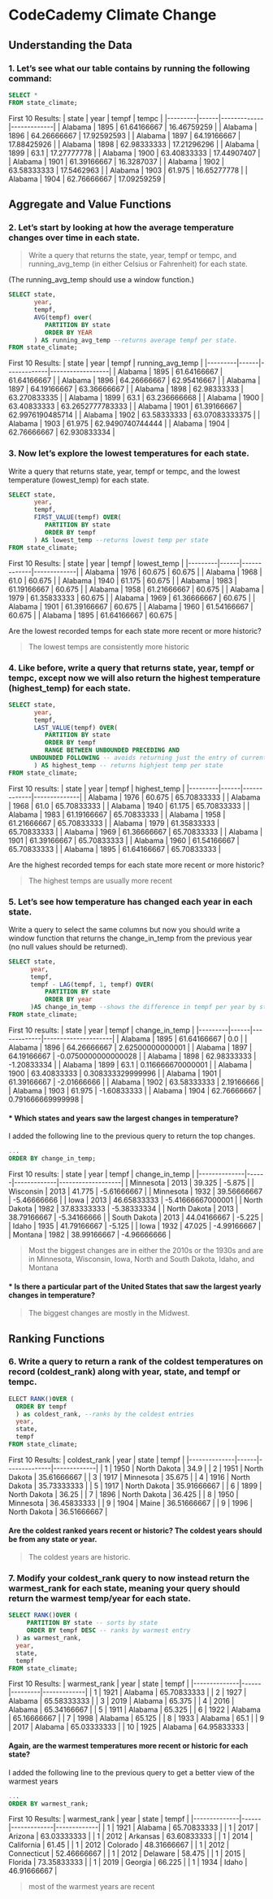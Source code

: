 # CodeCademy Climate Change
## Understanding the Data
### 1. Let’s see what our table contains by running the following command:

```SQL
SELECT * 
FROM state_climate;

```

First 10 Results:
| state   | year | tempf       | tempc       |
|---------|------|-------------|-------------|
| Alabama | 1895 | 61.64166667 | 16.46759259 |
| Alabama | 1896 | 64.26666667 | 17.92592593 |
| Alabama | 1897 | 64.19166667 | 17.88425926 |
| Alabama | 1898 | 62.98333333 | 17.21296296 |
| Alabama | 1899 | 63.1        | 17.27777778 |
| Alabama | 1900 | 63.40833333 | 17.44907407 |
| Alabama | 1901 | 61.39166667 | 16.3287037  |
| Alabama | 1902 | 63.58333333 | 17.5462963  |
| Alabama | 1903 | 61.975      | 16.65277778 |
| Alabama | 1904 | 62.76666667 | 17.09259259 |
 

## Aggregate and Value Functions
### 2. Let’s start by looking at how the average temperature changes over time in each state.

>Write a query that returns the state, year, tempf or tempc, and running_avg_temp (in either Celsius or Fahrenheit) for each state.

(The running_avg_temp should use a window function.)

```SQL
SELECT state, 
       year,
       tempf,
       AVG(tempf) over(
          PARTITION BY state
          ORDER BY YEAR
       ) AS running_avg_temp --returns average tempf per state.
FROM state_climate;

```

First 10 Results:
| state   | year | tempf       | running_avg_temp |
|---------|------|-------------|------------------|
| Alabama | 1895 | 61.64166667 | 61.64166667      |
| Alabama | 1896 | 64.26666667 | 62.95416667      |
| Alabama | 1897 | 64.19166667 | 63.36666667      |
| Alabama | 1898 | 62.98333333 | 63.270833335     |
| Alabama | 1899 | 63.1        | 63.236666668     |
| Alabama | 1900 | 63.40833333 | 63.2652777783333 |
| Alabama | 1901 | 61.39166667 | 62.9976190485714 |
| Alabama | 1902 | 63.58333333 | 63.07083333375   |
| Alabama | 1903 | 61.975      | 62.9490740744444 |
| Alabama | 1904 | 62.76666667 | 62.930833334     |

### 3. Now let’s explore the lowest temperatures for each state.
Write a query that returns state, year, tempf or tempc, and the lowest temperature (lowest_temp) for each state.

```SQL
SELECT state,
       year,
       tempf,
       FIRST_VALUE(tempf) OVER(
          PARTITION BY state
          ORDER BY tempf
       ) AS lowest_temp --returns lowest temp per state
FROM state_climate;
```
First 10 Results:
| state   | year | tempf       | lowest_temp |
|---------|------|-------------|-------------|
| Alabama | 1976 | 60.675      | 60.675      |
| Alabama | 1968 | 61.0        | 60.675      |
| Alabama | 1940 | 61.175      | 60.675      |
| Alabama | 1983 | 61.19166667 | 60.675      |
| Alabama | 1958 | 61.21666667 | 60.675      |
| Alabama | 1979 | 61.35833333 | 60.675      |
| Alabama | 1969 | 61.36666667 | 60.675      |
| Alabama | 1901 | 61.39166667 | 60.675      |
| Alabama | 1960 | 61.54166667 | 60.675      |
| Alabama | 1895 | 61.64166667 | 60.675      |

Are the lowest recorded temps for each state more recent or more historic?

>The lowest temps are consistently more historic


### 4. Like before, write a query that returns state, year, tempf or tempc, except now we will also return the highest temperature (highest_temp) for each state.

```SQL
SELECT state,
       year,
       tempf,
       LAST_VALUE(tempf) OVER(
          PARTITION BY state
          ORDER BY tempf
          RANGE BETWEEN UNBOUNDED PRECEDING AND 
      UNBOUNDED FOLLOWING -- avoids returning just the entry of current column
       ) AS highest_temp -- returns highjest temp per state
FROM state_climate;
```
First 10 results:
| state   | year | tempf       | highest_temp |
|---------|------|-------------|--------------|
| Alabama | 1976 | 60.675      | 65.70833333  |
| Alabama | 1968 | 61.0        | 65.70833333  |
| Alabama | 1940 | 61.175      | 65.70833333  |
| Alabama | 1983 | 61.19166667 | 65.70833333  |
| Alabama | 1958 | 61.21666667 | 65.70833333  |
| Alabama | 1979 | 61.35833333 | 65.70833333  |
| Alabama | 1969 | 61.36666667 | 65.70833333  |
| Alabama | 1901 | 61.39166667 | 65.70833333  |
| Alabama | 1960 | 61.54166667 | 65.70833333  |
| Alabama | 1895 | 61.64166667 | 65.70833333  |

Are the highest recorded temps for each state more recent or more historic?

>The highest temps are usually more recent

### 5. Let’s see how temperature has changed each year in each state.

Write a query to select the same columns but now you should write a window function that returns the change_in_temp from the previous year (no null values should be returned).

```SQL
SELECT state,
      year,
      tempf,
      tempf - LAG(tempf, 1, tempf) OVER(
          PARTITION BY state
          ORDER BY year
      )AS change_in_temp --shows the difference in tempf per year by state
FROM state_climate;
```

First 10 results:
| state   | year | tempf       | change_in_temp      |
|---------|------|-------------|---------------------|
| Alabama | 1895 | 61.64166667 | 0.0                 |
| Alabama | 1896 | 64.26666667 | 2.62500000000001    |
| Alabama | 1897 | 64.19166667 | -0.0750000000000028 |
| Alabama | 1898 | 62.98333333 | -1.20833334         |
| Alabama | 1899 | 63.1        | 0.116666670000001   |
| Alabama | 1900 | 63.40833333 | 0.308333329999996   |
| Alabama | 1901 | 61.39166667 | -2.01666666         |
| Alabama | 1902 | 63.58333333 | 2.19166666          |
| Alabama | 1903 | 61.975      | -1.60833333         |
| Alabama | 1904 | 62.76666667 | 0.791666669999998   |

####   * Which states and years saw the largest changes in temperature?

  I added the following line to the previous query to return the top changes.
  
 ``` SQL
...
ORDER BY change_in_temp;
```

First 10 results:
| state        | year | tempf       | change_in_temp    |
|--------------|------|-------------|-------------------|
| Minnesota    | 2013 | 39.325      | -5.875            |
| Wisconsin    | 2013 | 41.775      | -5.61666667       |
| Minnesota    | 1932 | 39.56666667 | -5.46666666       |
| Iowa         | 2013 | 46.65833333 | -5.41666667000001 |
| North Dakota | 1982 | 37.83333333 | -5.38333334       |
| North Dakota | 2013 | 38.79166667 | -5.34166666       |
| South Dakota | 2013 | 44.04166667 | -5.225            |
| Idaho        | 1935 | 41.79166667 | -5.125            |
| Iowa         | 1932 | 47.025      | -4.99166667       |
| Montana      | 1982 | 38.99166667 | -4.96666666       |

>  Most the biggest changes are in either the 2010s or the 1930s and  are in Minnesota, Wisconsin, Iowa, North and South Dakota, Idaho, and Montana

#### * Is there a particular part of the United States that saw the largest yearly changes in temperature?

> The biggest changes are mostly in the Midwest.


## Ranking Functions


### 6. Write a query to return a rank of the coldest temperatures on record (coldest_rank) along with year, state, and tempf or tempc.

```SQL
ELECT RANK()OVER (
  ORDER BY tempf
  ) as coldest_rank, --ranks by the coldest entries
  year,
  state,
  tempf
FROM state_climate;
```

First 10 Results:
| coldest_rank | year | state        | tempf       |
|--------------|------|--------------|-------------|
| 1            | 1950 | North Dakota | 34.9        |
| 2            | 1951 | North Dakota | 35.61666667 |
| 3            | 1917 | Minnesota    | 35.675      |
| 4            | 1916 | North Dakota | 35.73333333 |
| 5            | 1917 | North Dakota | 35.91666667 |
| 6            | 1899 | North Dakota | 36.25       |
| 7            | 1896 | North Dakota | 36.425      |
| 8            | 1950 | Minnesota    | 36.45833333 |
| 9            | 1904 | Maine        | 36.51666667 |
| 9            | 1996 | North Dakota | 36.51666667 |

#### Are the coldest ranked years recent or historic? The coldest years should be from any state or year.

> The coldest years are historic.

### 7. Modify your coldest_rank query to now instead return the warmest_rank for each state, meaning your query should return the warmest temp/year for each state.

```SQL
SELECT RANK()OVER (
     PARTITION BY state -- sorts by state
     ORDER BY tempf DESC -- ranks by warmest entry
  ) as warmest_rank,
  year,
  state,
  tempf
FROM state_climate; 
```

First 10 Results:
| warmest_rank | year | state   | tempf       |
|--------------|------|---------|-------------|
| 1            | 1921 | Alabama | 65.70833333 |
| 2            | 1927 | Alabama | 65.58333333 |
| 3            | 2019 | Alabama | 65.375      |
| 4            | 2016 | Alabama | 65.34166667 |
| 5            | 1911 | Alabama | 65.325      |
| 6            | 1922 | Alabama | 65.16666667 |
| 7            | 1998 | Alabama | 65.125      |
| 8            | 1933 | Alabama | 65.1        |
| 9            | 2017 | Alabama | 65.03333333 |
| 10           | 1925 | Alabama | 64.95833333 |

#### Again, are the warmest temperatures more recent or historic for each state?


  I added the following line to the previous query to get a better view of the warmest years
  
 ``` SQL
...
ORDER BY warmest_rank; 
```

First 10 Results:
| warmest_rank | year | state       | tempf       |
|--------------|------|-------------|-------------|
| 1            | 1921 | Alabama     | 65.70833333 |
| 1            | 2017 | Arizona     | 63.03333333 |
| 1            | 2012 | Arkansas    | 63.60833333 |
| 1            | 2014 | California  | 61.45       |
| 1            | 2012 | Colorado    | 48.31666667 |
| 1            | 2012 | Connecticut | 52.46666667 |
| 1            | 2012 | Delaware    | 58.475      |
| 1            | 2015 | Florida     | 73.35833333 |
| 1            | 2019 | Georgia     | 66.225      |
| 1            | 1934 | Idaho       | 46.91666667 |

> most of the warmest years are recent

